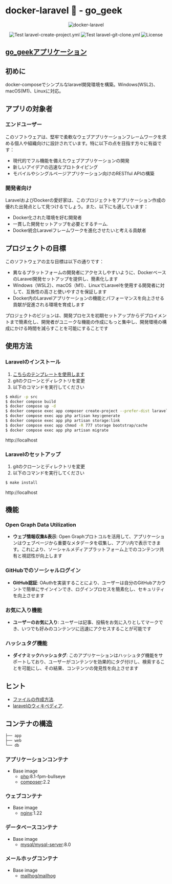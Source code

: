 # docker-laravel 🐳 - go_geek

<p align="center">
    <img src="https://user-images.githubusercontent.com/35098175/145682384-0f531ede-96e0-44c3-a35e-32494bd9af42.png" alt="docker-laravel">
</p>
<p align="center">
    <img src="https://github.com/ucan-lab/docker-laravel/actions/workflows/laravel-create-project.yml/badge.svg" alt="Test laravel-create-project.yml">
    <img src="https://github.com/ucan-lab/docker-laravel/actions/workflows/laravel-git-clone.yml/badge.svg" alt="Test laravel-git-clone.yml">
    <img src="https://img.shields.io/github/license/ucan-lab/docker-laravel" alt="License">
</p>

## [go_geekアプリケーション](https://www.first-time-network-programmer.net/)

## 初めに

docker-composeでシンプルなlaravel開発環境を構築。Windows(WSL2)、macOS(M1)、Linuxに対応。

## アプリの対象者

### エンドユーザー
このソフトウェアは、堅牢で柔軟なウェブアプリケーションフレームワークを求める個人や組織向けに設計されています。特に以下の点を目指す方々に有益です：

- 現代的でフル機能を備えたウェブアプリケーションの開発
- 新しいアイデアの迅速なプロトタイピング
- モバイルやシングルページアプリケーション向けのRESTful APIの構築

### 開発者向け
LaravelおよびDockerの愛好家は、このプロジェクトをアプリケーション作成の優れた出発点として見つけるでしょう。また、以下にも適しています：

- Docker化された環境を好む開発者
- 一貫した開発セットアップを必要とするチーム.
- Docker統合Laravelフレームワークを進化させたいと考える貢献者

## プロジェクトの目標

このソフトウェアの主な目標は以下の通りです：

- 異なるプラットフォームの開発者にアクセスしやすいように、DockerベースのLaravel開発セットアップを提供し、簡素化します
- Windows（WSL2）、macOS（M1）、LinuxでLaravelを使用する開発者に対して、互換性の高さと使いやすさを保証します
- Docker内のLaravelアプリケーションの機能とパフォーマンスを向上させる貢献が促進される環境を育成します

プロジェクトのビジョンは、開発プロセスを初期セットアップからデプロイメントまで簡素化し、開発者がユニークな機能の作成にもっと集中し、開発環境の構成にかける時間を減らすことを可能にすることです


## 使用方法

### Laravelのインストール

1. [こちらのテンプレートを使用します](https://github.com/ucan-lab/docker-laravel/generate)
2. gitのクローンとディレクトリを変更
3. 以下のコマンドを実行してください

```bash
$ mkdir -p src
$ docker compose build
$ docker compose up -d
$ docker compose exec app composer create-project --prefer-dist laravel/laravel .
$ docker compose exec app php artisan key:generate
$ docker compose exec app php artisan storage:link
$ docker compose exec app chmod -R 777 storage bootstrap/cache
$ docker compose exec app php artisan migrate
```

http://localhost

### Laravelのセットアップ

1. gitのクローンとディレクトリを変更
2. 以下のコマンドを実行してください

```bash
$ make install
```

http://localhost


## 機能

### Open Graph Data Utilization

- **ウェブ情報収集&表示**: Open Graphプロトコルを活用して、アプリケーションはウェブページから重要なメタデータを収集し、アプリ内で表示できます。これにより、ソーシャルメディアプラットフォーム上でのコンテンツ共有と視認性が向上します

### GitHubでのソーシャルログイン

- **GitHub認証**: OAuthを実装することにより、ユーザーは自分のGitHubアカウントで簡単にサインインでき、ログインプロセスを簡素化し、セキュリティを向上させます

### お気に入り機能

- **ユーザーのお気に入り**: ユーザーは記事、投稿をお気に入りとしてマークでき、いつでも好みのコンテンツに迅速にアクセスすることが可能です

### ハッシュタグ機能

- **ダイナミックハッシュタグ**: このアプリケーションはハッシュタグ機能をサポートしており、ユーザーがコンテンツを効果的にタグ付けし、検索することを可能にし、その結果、コンテンツの発見性を向上させます

## ヒント

- [ファイルの作成方法](https://github.com/ucan-lab/docker-laravel/blob/main/Makefile).
- [laravelのウィキペディア](https://github.com/ucan-lab/docker-laravel/wiki).

## コンテナの構造

```bash
├── app
├── web
└── db
```

### アプリケーションコンテナ

- Base image
  - [php](https://hub.docker.com/_/php):8.1-fpm-bullseye
  - [composer](https://hub.docker.com/_/composer):2.2

### ウェブコンテナ

- Base image
  - [nginx](https://hub.docker.com/_/nginx):1.22

### データベースコンテナ

- Base image
  - [mysql/mysql-server](https://hub.docker.com/r/mysql/mysql-server):8.0

### メールホッグコンテナ

- Base image
  - [mailhog/mailhog](https://hub.docker.com/r/mailhog/mailhog)
